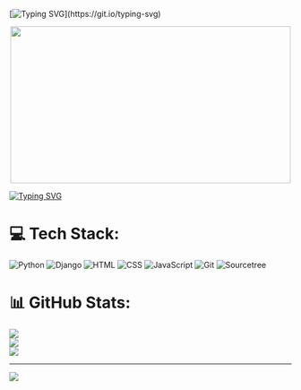 [![Typing SVG](https://readme-typing-svg.demolab.com?font=Fira+Code&weight=900&size=45&duration=500&pause=1000&color=009838&center=true&vCenter=true&repeat=false&random=false&width=1000&lines=Welcome+to+my+GitHub+profile!)](https://git.io/typing-svg)


<p align="center">
  <img src="https://user-images.githubusercontent.com/100520661/190483447-e05d90bb-efa0-48c6-bae5-b5b751a8b917.gif" width="500" height="280" />
</p>

[![Typing SVG](https://readme-typing-svg.demolab.com?font=Fira+Code&weight=700&size=33&duration=1500&pause=500&color=00C3D1&center=true&multiline=true&repeat=false&random=false&width=1200&height=145&lines=My+name+is+Petko+Todorov;I'm+a+passionate+developer+and+technology+enthusiast;Here's+a+glimpse+of+my+tech+stack+and+some+GitHub+stats%3A+)](https://git.io/typing-svg)


# 💻 Tech Stack:
![Python](https://img.shields.io/badge/Python-306998?style=for-the-badge&logo=python&logoColor=white)
![Django](https://img.shields.io/badge/Django-092E20?style=for-the-badge&logo=django&logoColor=white)
![HTML](https://img.shields.io/badge/HTML-E34F26?style=for-the-badge&logo=html5&logoColor=ffffff)
![CSS](https://img.shields.io/badge/CSS-1572B6?style=for-the-badge&logo=css3&logoColor=white)
![JavaScript](https://img.shields.io/badge/JavaScript-C8B44F?style=for-the-badge&logo=javascript&logoColor=white)
![Git](https://img.shields.io/badge/Git-F05032?style=for-the-badge&logo=git&logoColor=white)
![Sourcetree](https://img.shields.io/badge/Sourcetree-0052CC?style=for-the-badge&logo=git&logoColor=white)


# 📊 GitHub Stats:
![](https://github-readme-stats.vercel.app/api?username=petko940&theme=highcontrast&hide_border=false&include_all_commits=true&count_private=false)<br/>
![](https://github-readme-streak-stats.herokuapp.com/?user=petko940&theme=highcontrast&hide_border=false)<br/>
![](https://github-readme-stats.vercel.app/api/top-langs/?username=petko940&theme=highcontrast&hide_border=false&include_all_commits=true&count_private=false&layout=compact)

---

[![](https://visitcount.itsvg.in/api?id=petko940&icon=0&color=9)](https://visitcount.itsvg.in)

